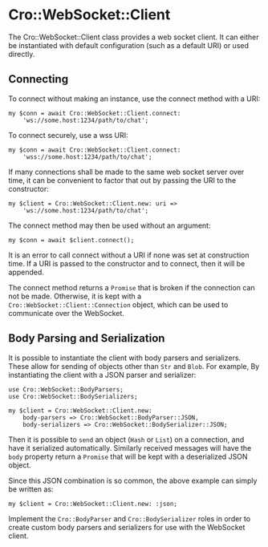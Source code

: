 # Cro::WebSocket::Client

The Cro::WebSocket::Client class provides a web socket client. It can
either be instantiated with default configuration (such as a default
URI) or used directly.

## Connecting

To connect without making an instance, use the connect method with a
URI:

    my $conn = await Cro::WebSocket::Client.connect:
        'ws://some.host:1234/path/to/chat';

To connect securely, use a wss URI:

    my $conn = await Cro::WebSocket::Client.connect:
        'wss://some.host:1234/path/to/chat';
    
If many connections shall be made to the same web socket server over
time, it can be convenient to factor that out by passing the URI to
the constructor:

    my $client = Cro::WebSocket::Client.new: uri =>
        'ws://some.host:1234/path/to/chat';
    
The connect method may then be used without an argument:

    my $conn = await $client.connect();

It is an error to call connect without a URI if none was set at
construction time. If a URI is passed to the constructor and to
connect, then it will be appended.

The connect method returns a `Promise` that is broken if the connection can
not be made. Otherwise, it is kept with a `Cro::WebSocket::Client::Connection`
object, which can be used to communicate over the WebSocket.

## Body Parsing and Serialization

It is possible to instantiate the client with body parsers and serializers.
These allow for sending of objects other than `Str` and `Blob`. For example,
By instantiating the client with a JSON parser and serializer:

```
use Cro::WebSocket::BodyParsers;
use Cro::WebSocket::BodySerializers;

my $client = Cro::WebSocket::Client.new:
    body-parsers => Cro::WebSocket::BodyParser::JSON,
    body-serializers => Cro::WebSocket::BodySerializer::JSON;
```

Then it is possible to `send` an object (`Hash` or `List`) on a connection,
and have it serialized automatically. Similarly received messages will have
the `body` property return a `Promise` that will be kept with a deserialized
JSON object.

Since this JSON combination is so common, the above example can simply be
written as:

```
my $client = Cro::WebSocket::Client.new: :json;
```

Implement the `Cro::BodyParser` and `Cro::BodySerializer` roles in order to
create custom body parsers and serializers for use with the WebSocket client.
